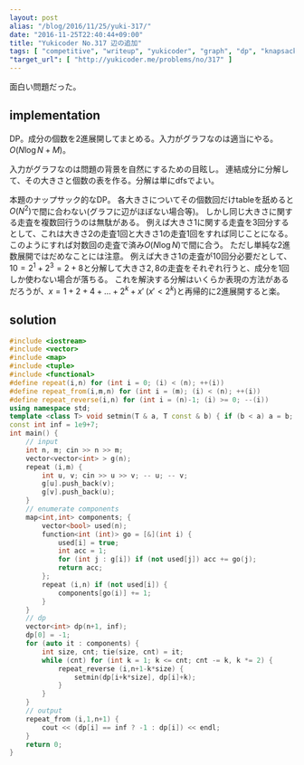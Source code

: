 ```yaml
---
layout: post
alias: "/blog/2016/11/25/yuki-317/"
date: "2016-11-25T22:40:44+09:00"
title: "Yukicoder No.317 辺の追加"
tags: [ "competitive", "writeup", "yukicoder", "graph", "dp", "knapsack-problem" ]
"target_url": [ "http://yukicoder.me/problems/no/317" ]
---
```


面白い問題だった。

## implementation

DP。成分の個数を$2$進展開してまとめる。入力がグラフなのは適当にやる。$O(N \log N + M)$。

入力がグラフなのは問題の背景を自然にするための目眩し。
連結成分に分解して、その大きさと個数の表を作る。分解は単にdfsでよい。

本題のナップサック的なDP。
各大きさについてその個数回だけtableを舐めると$O(N^2)$で間に合わない(グラフに辺がほぼない場合等)。
しかし同じ大きさに関する走査を複数回行うのは無駄がある。
例えば大きさ$1$に関する走査を$3$回分するとして、これは大きさ$2$の走査$1$回と大きさ$1$の走査$1$回をすれば同じことになる。
このようにすれば対数回の走査で済み$O(N \log N)$で間に合う。
ただし単純な$2$進数展開ではだめなことには注意。
例えば大きさ$1$の走査が$10$回分必要だとして、$10 = 2^1 + 2^3 = 2 + 8$と分解して大きさ$2,8$の走査をそれぞれ行うと、成分を$1$回しか使わない場合が落ちる。
これを解決する分解はいくらか表現の方法があるだろうが、$x = 1 + 2 + 4 + \dots + 2^k + x' \; (x' \lt 2^k)$と再帰的に$2$進展開すると楽。

## solution

``` c++
#include <iostream>
#include <vector>
#include <map>
#include <tuple>
#include <functional>
#define repeat(i,n) for (int i = 0; (i) < (n); ++(i))
#define repeat_from(i,m,n) for (int i = (m); (i) < (n); ++(i))
#define repeat_reverse(i,n) for (int i = (n)-1; (i) >= 0; --(i))
using namespace std;
template <class T> void setmin(T & a, T const & b) { if (b < a) a = b; }
const int inf = 1e9+7;
int main() {
    // input
    int n, m; cin >> n >> m;
    vector<vector<int> > g(n);
    repeat (i,m) {
        int u, v; cin >> u >> v; -- u; -- v;
        g[u].push_back(v);
        g[v].push_back(u);
    }
    // enumerate components
    map<int,int> components; {
        vector<bool> used(n);
        function<int (int)> go = [&](int i) {
            used[i] = true;
            int acc = 1;
            for (int j : g[i]) if (not used[j]) acc += go(j);
            return acc;
        };
        repeat (i,n) if (not used[i]) {
            components[go(i)] += 1;
        }
    }
    // dp
    vector<int> dp(n+1, inf);
    dp[0] = -1;
    for (auto it : components) {
        int size, cnt; tie(size, cnt) = it;
        while (cnt) for (int k = 1; k <= cnt; cnt -= k, k *= 2) {
            repeat_reverse (i,n+1-k*size) {
                setmin(dp[i+k*size], dp[i]+k);
            }
        }
    }
    // output
    repeat_from (i,1,n+1) {
        cout << (dp[i] == inf ? -1 : dp[i]) << endl;
    }
    return 0;
}
```
